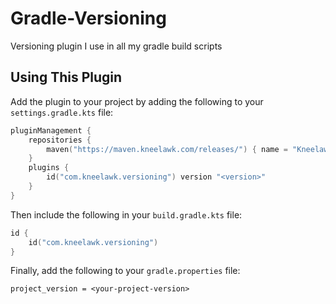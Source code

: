 # Gradle-Versioning
Versioning plugin I use in all my gradle build scripts

## Using This Plugin

Add the plugin to your project by adding the following to your `settings.gradle.kts` file:

```kotlin
pluginManagement { 
    repositories { 
        maven("https://maven.kneelawk.com/releases/") { name = "Kneelawk" }
    }
    plugins {
        id("com.kneelawk.versioning") version "<version>"
    }
}
```

Then include the following in your `build.gradle.kts` file:

```kotlin
id {
    id("com.kneelawk.versioning")
}
```

Finally, add the following to your `gradle.properties` file:

```properties
project_version = <your-project-version>
```
